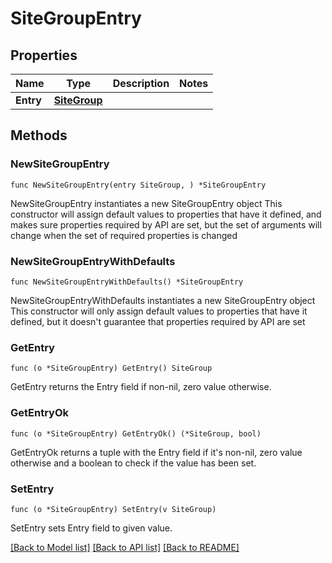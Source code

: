 # SiteGroupEntry

## Properties

Name | Type | Description | Notes
------------ | ------------- | ------------- | -------------
**Entry** | [**SiteGroup**](SiteGroup.md) |  | 

## Methods

### NewSiteGroupEntry

`func NewSiteGroupEntry(entry SiteGroup, ) *SiteGroupEntry`

NewSiteGroupEntry instantiates a new SiteGroupEntry object
This constructor will assign default values to properties that have it defined,
and makes sure properties required by API are set, but the set of arguments
will change when the set of required properties is changed

### NewSiteGroupEntryWithDefaults

`func NewSiteGroupEntryWithDefaults() *SiteGroupEntry`

NewSiteGroupEntryWithDefaults instantiates a new SiteGroupEntry object
This constructor will only assign default values to properties that have it defined,
but it doesn't guarantee that properties required by API are set

### GetEntry

`func (o *SiteGroupEntry) GetEntry() SiteGroup`

GetEntry returns the Entry field if non-nil, zero value otherwise.

### GetEntryOk

`func (o *SiteGroupEntry) GetEntryOk() (*SiteGroup, bool)`

GetEntryOk returns a tuple with the Entry field if it's non-nil, zero value otherwise
and a boolean to check if the value has been set.

### SetEntry

`func (o *SiteGroupEntry) SetEntry(v SiteGroup)`

SetEntry sets Entry field to given value.



[[Back to Model list]](../README.md#documentation-for-models) [[Back to API list]](../README.md#documentation-for-api-endpoints) [[Back to README]](../README.md)


